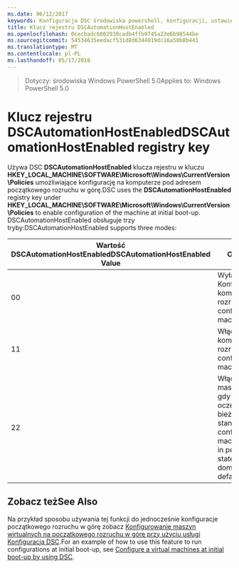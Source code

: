 ```yaml
---
ms.date: 06/12/2017
keywords: Konfiguracja DSC środowiska powershell, konfiguracji, ustawienia
title: Klucz rejestru DSCAutomationHostEnabled
ms.openlocfilehash: 0cecbadc6802938cadb4ffb9745a23e6b98544be
ms.sourcegitcommit: 54534635eedacf531d8d6344019dc16a50b8b441
ms.translationtype: MT
ms.contentlocale: pl-PL
ms.lasthandoff: 05/17/2018
---
```

><span data-ttu-id="7b115-103">Dotyczy: środowiska Windows PowerShell 5.0</span><span class="sxs-lookup"><span data-stu-id="7b115-103">Applies to: Windows PowerShell 5.0</span></span>

# <a name="dscautomationhostenabled-registry-key"></a><span data-ttu-id="7b115-104">Klucz rejestru DSCAutomationHostEnabled</span><span class="sxs-lookup"><span data-stu-id="7b115-104">DSCAutomationHostEnabled registry key</span></span>

<span data-ttu-id="7b115-105">Używa DSC **DSCAutomationHostEnabled** klucza rejestru w kluczu **HKEY_LOCAL_MACHINE\SOFTWARE\Microsoft\Windows\CurrentVersion\Policies** umożliwiające konfigurację na komputerze pod adresem początkowego rozruchu w górę.</span><span class="sxs-lookup"><span data-stu-id="7b115-105">DSC uses the **DSCAutomationHostEnabled** registry key under **HKEY_LOCAL_MACHINE\SOFTWARE\Microsoft\Windows\CurrentVersion\Policies** to enable configuration of the machine at initial boot-up.</span></span>
<span data-ttu-id="7b115-106">DSCAutomationHostEnabled obsługuje trzy tryby:</span><span class="sxs-lookup"><span data-stu-id="7b115-106">DSCAutomationHostEnabled supports three modes:</span></span>

|  <span data-ttu-id="7b115-107">Wartość DSCAutomationHostEnabled</span><span class="sxs-lookup"><span data-stu-id="7b115-107">DSCAutomationHostEnabled Value</span></span>  |  <span data-ttu-id="7b115-108">Opis</span><span class="sxs-lookup"><span data-stu-id="7b115-108">Description</span></span>   |
|---|---|
<span data-ttu-id="7b115-109">0</span><span class="sxs-lookup"><span data-stu-id="7b115-109">0</span></span> | <span data-ttu-id="7b115-110">Wyłącz Konfigurowanie komputera na rozruchowego.</span><span class="sxs-lookup"><span data-stu-id="7b115-110">Disable configuring the machine at boot-up.</span></span> |
<span data-ttu-id="7b115-111">1</span><span class="sxs-lookup"><span data-stu-id="7b115-111">1</span></span> | <span data-ttu-id="7b115-112">Włącz konfigurowanie komputera na rozruchowego.</span><span class="sxs-lookup"><span data-stu-id="7b115-112">Enable configuring the machine at boot-up.</span></span> |
<span data-ttu-id="7b115-113">2</span><span class="sxs-lookup"><span data-stu-id="7b115-113">2</span></span> | <span data-ttu-id="7b115-114">Włącz konfigurowanie maszyny tylko wtedy, gdy trwa DSC oczekujące lub bieżącego stanu.</span><span class="sxs-lookup"><span data-stu-id="7b115-114">Enable configuring the machine only if DSC is in pending or current state.</span></span> <span data-ttu-id="7b115-115">Jest to wartość domyślna.</span><span class="sxs-lookup"><span data-stu-id="7b115-115">This is the default value.</span></span> |

## <a name="see-also"></a><span data-ttu-id="7b115-116">Zobacz też</span><span class="sxs-lookup"><span data-stu-id="7b115-116">See Also</span></span>

<span data-ttu-id="7b115-117">Na przykład sposobu używania tej funkcji do jednocześnie konfiguracje początkowego rozruchu w górę zobacz [Konfigurowanie maszyn wirtualnych na początkowego rozruchu w górę przy użyciu usługi Konfiguracja DSC](bootstrapDsc.md).</span><span class="sxs-lookup"><span data-stu-id="7b115-117">For an example of how to use this feature to run configurations at initial boot-up, see [Configure a virtual machines at initial boot-up by using DSC](bootstrapDsc.md).</span></span>